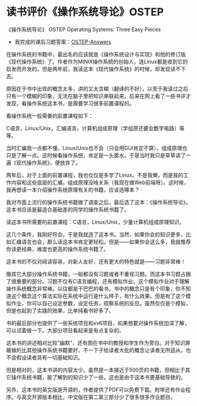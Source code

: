 # 读书评价《操作系统导论》OSTEP
《操作系统导论》 OSTEP  Operating Systems: Three Easy Pieces

* 我完成的课后习题答案：[OSTEP-Answers](https://github.com/jzplp/OSTEP-Answers)

在操作系统的书籍中，最出名的应该就是《操作系统设计与实现》和他的修订版《现代操作系统》了。作者作为MINIX操作系统的创始人，连Linux都是收到它的启发而开发的。但是两年前，我读这本《现代操作系统》的时候，却发现读不下去。

原因在于书中出现的概念太多，讲的又太含糊（翻译的不好），以至于我读过之后只有一个模糊的印象，无法在脑子里把知识串联起来。后来在网上看了一些书评才发现，看操作系统这本书，是需要学习很多前置课程的。

看操作系统一般需要的前置课程如下：

C语言，Linux/Unix，汇编语言，计算机组成原理（学组原还要会数字电路）等等。

当时汇编我一点都不懂，Linux/Unix也不会（只会用GUI肯定不算），组成原理也只是了解一点。这时候看操作系统，肯定是一头雾水。于是当时我只是草草读了一遍《现代操作系统》，便放弃了。

两年后，对于上面的前置课程，我也仅仅是多学了Linux。不是我懒，而是我的工作内容和这些底层的汇编，组成原理没啥关系（我现在做Web前端呀）。这时候，我再想读一本介绍操作系统原理有关的书籍，应该选哪本？

我对市面上流行的操作系统书籍做了调查之后，最后选了这本：《操作系统导论》。这本书应该是最适合基础差的同学的操作系统书籍了。

读这本书所需要的前置课程：C语言，Linux/Unix，少量计算机组成原理知识。

这几个条件，我刚好符合。于是我就选了这本书。当然，如果你会的知识更多，比如汇编语言也会，那么读这本书肯定更轻松。但是——如果你会这么多，我就推荐你读更经典，难度也更高的操作系统书籍了。

这本书的不仅对阅读容易，对新人友好，还有更大的特色就是——习题非常棒！

像其它大部分操作系统书籍，一般都没有习题或者不重视习题。而这本书习题占据了很重要的部分。习题不仅有C语言编程，还有模拟作业。这个模拟作业对于理解操作系统概念非常棒。以往都是干巴巴的看书，书中的概念只是有个印象，你不知道这个概念这个算法实际在系统中运行是什么样子，有什么效果。但是有了这个模拟作业，你可以自己设定参数，设定任务，观察系统的反应。虽然仅仅是个模拟，但是也起到了实践的效果，比单纯看书好多了。

书的最后部分也提供了一些系统项目和xv6项目，如果想要对操作系统加深了解，可以试着做一下。大部分项目看起来是有点复杂的。

这本书的讲述相对比较“幽默”，还有困在书中的教授和学生作为旁白。对于知识屏蔽做的比其他操作系统书籍要好，不一下子给读者大批的概念让读者无所适从，也不会假设读者具有一切基础知识。

但是相对的，这本书讲的内容太少。虽然是一本接近于500页的书籍，但相比于其它操作系统书籍，能了解到的知识少了一些。这也是由于这本书更基础导致的。

另外，这本书的英文版是开源的，作者提供了PDF可以免费下载。附带还有作业程序。与英文开源版本相比，中文版在第二第三部分少了很多很多作业题目。

